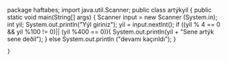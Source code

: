 package haftabes;
import java.util.Scanner;
public class artýkyil {
	public static void main(String[] args) {
		Scanner input = new Scanner (System.in);
		int yil;
		System.out.println("Yýl giriniz");
		yil = input.nextInt();
		if ((yil % 4 == 0 && yil %100 != 0)|| (yil %400 == 0)){
		System.out.println(yil + "Sene artýk sene deðil");
	} else
		System.out.println ("devamı kaçırıldı");
	}
		
	}
